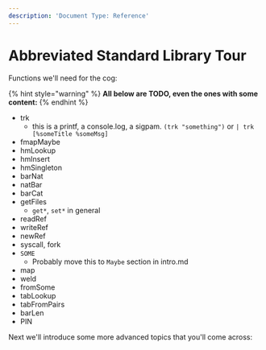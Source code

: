 ```yaml
---
description: 'Document Type: Reference'
---
```


# Abbreviated Standard Library Tour

Functions we'll need for the cog:

{% hint style="warning" %}
**All below are TODO, even the ones with some content:**
{% endhint %}

- trk
  - this is a printf, a console.log, a sigpam. `(trk "something")` or `| trk [%someTitle %someMsg]`
- fmapMaybe
- hmLookup
- hmInsert
- hmSingleton
- barNat
- natBar
- barCat
- getFiles
  - `get*`, `set*` in general
- readRef
- writeRef
- newRef
- syscall, fork
- `SOME`
  - Probably move this to `Maybe` section in intro.md
- map
- weld
- fromSome
- tabLookup
- tabFromPairs
- barLen
- PIN

Next we'll introduce some more advanced topics that you'll come across:
